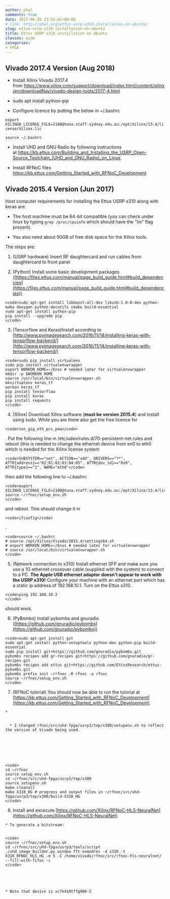 ```yaml
---
author: phwl
comments: true
date: 2017-06-28 23:51:01+00:00
# link: http://phwl.org/ettus-usrp-x310-installation-on-ubuntu/
slug: ettus-usrp-x310-installation-on-ubuntu
title: Ettus USRP x310 installation on Ubuntu
classes: wide
categories:
- FPGA
---
```


## Vivado 2017.4 Version (Aug 2018)






  * Install Xilinx Vivado 2017.4 from https://www.xilinx.com/support/download/index.html/content/xilinx/en/downloadNav/vivado-design-tools/2017-4.html


  * sudo apt install python-pip


  * Configure licence by putting the below in ~/.bashrc


`export XILINXD_LICENSE_FILE=2100@tuna.staff.sydney.edu.au:/opt/Xilinx/13.4/license/Xilinx.lic`

`source ~/.bashrc`




  * Install UHD and GNU Radio by following instructions at https://kb.ettus.com/Building_and_Installing_the_USRP_Open-Source_Toolchain_(UHD_and_GNU_Radio)_on_Linux.


  * Install RFNoC files https://kb.ettus.com/Getting_Started_with_RFNoC_Development




## Vivado 2015.4 Version (Jun 2017)


Host computer requirements for installing the Ettus USRP x310 along with keras are:




  * The host machine must be 64-bit compatible (you can check under linux by typing `grep /proc/cpuinfo` which should have the "lm" flag present).


  * You also need about 50GB of free disk space for the Xilinx tools.


The steps are:
<!-- more -->


  1. (USRP hardware) Insert RF daughtercard and run cables from daughtercard to front panel


  2. (Python) Install some basic development packages ([https://files.ettus.com/manual/page_build_guide.html#build_dependencies](https://files.ettus.com/manual/page_build_guide.html#build_dependencies))


    <code>sudo apt-get install libboost-all-dev libusb-1.0-0-dev python-mako doxygen python-docutils cmake build-essential
    sudo apt-get install python-pip
    pip install --upgrade pip
    </code>





  3. (Tensorflow and Keras)Install according to [http://www.pyimagesearch.com/2016/11/14/installing-keras-with-tensorflow-backend/](http://www.pyimagesearch.com/2016/11/14/installing-keras-with-tensorflow-backend/)


    <code>sudo pip install virtualenv
    sudo pip install virtualenvwrapper
    export WORKON_HOME=~/Envs # needed later for virtualenvwrapper
    mkdir -p $WORKON_HOME
    source /usr/local/bin/virtualenvwrapper.sh
    mkvirtualenv keras_tf
    workon keras_tf
    pip install tensorflow
    pip install keras
    pip install requests
    </code>





  4. (Xilinx) Download Xilinx software (**must be version 2015.4**) and install using sudo. While you are there also get the free licence for


    <code>ten_gig_eth_pcs_pma</code>


. Put the following line in /etc/udev/rules.d/70-persistent-net.rules and reboot (this is needed to change the ethernet device from en0 to eth0 which is needed for the Xilinx license system


    <code>SUBSYSTEM=="net", ACTION=="add", DRIVERS=="?*", ATTR{address}=="02:01:02:03:04:05", ATTR{dev_id}=="0x0", ATTR{type}=="1", NAME="eth0"</code>


then add the following line to ~/.bashrc


    <code>export XILINXD_LICENSE_FILE=2100@tuna.staff.sydney.edu.au:/opt/Xilinx/13.4/license/Xilinx.lic
    source ~/rfnoc/setup_env.sh
    </code>


and reboot. This should change it in


    <code>ifconfig</code>


.


    <code>source ~/.bashrc
    # source /opt/Xilinx/Vivado/2015.4/settings64.sh
    # export WORKON_HOME=~/Envs # needed later for virtualenvwrapper
    # source /usr/local/bin/virtualenvwrapper.sh
    </code>





  5. (Network connection to x310) Install ethernet SFP and make sure you use a 1G ethernet crossover cable (supplied with the system) to connect to a PC. **The Apple USB ethernet adaptor doesn't appear to work with the USRP x310!** Configure your machine with an ethernet port which has a static ip address of 192.168.10.1. Turn on the Ettus x310.


    <code>ping 192.168.10.2
    </code>


should work.


  6. (PyBombs) Install pybombs and gnuradio ([https://github.com/gnuradio/pybombs](https://github.com/gnuradio/pybombs))


    <code>sudo apt-get install git
    sudo apt-get install python-setuptools python-dev python-pip build-essential
    sudo pip install git+https://github.com/gnuradio/pybombs.git
    pybombs recipes add gr-recipes git+https://github.com/gnuradio/gr-recipes.git
    pybombs recipes add ettus git+https://github.com/EttusResearch/ettus-pybombs.git
    pybombs prefix init ~/rfnoc -R rfnoc -a rfnoc
    source ~/rfnoc/setup_env.sh
    </code>





  7. (RFNoC tutorial) You should now be able to run the tutorial at [https://kb.ettus.com/Getting_Started_with_RFNoC_Development](https://kb.ettus.com/Getting_Started_with_RFNoC_Development).


    *


      * I changed rfnoc/src/uhd-fpga/usrp3/top/x300/setupenv.sh to reflect the version of Vivado being used.







    <code>
    cd ~/rfnoc
    source setup_env.sh
    cd ~/rfnoc/src/uhd-fpga/usrp3/top/x300
    source setupenv.sh
    make cleanall
    make X310_HG # progress and output files in ~/rfnoc/src/uhd-fpga/usrp3/top/x300/build-X310_HG
    </code>





  8. Install and excecute [https://github.com/Xilinx/RFNoC-HLS-NeuralNet](https://github.com/Xilinx/RFNoC-HLS-NeuralNet)


    * To generate a bitstream:


    <code>
    source ~/rfnoc/setup_env.sh
    cd ~/rfnoc/src/uhd-fpga/usrp3/tools/script
    ./uhd_image_builder.py window fft exmodrec -d x310 -t X310_RFNOC_HLS_HG -m 5 -I /home/vivado/rfnoc/src/rfnoc-hls-neuralnet/ --fill-with-fifos -c
    </code>





    * Note that device is xc7k410tffg900-2





